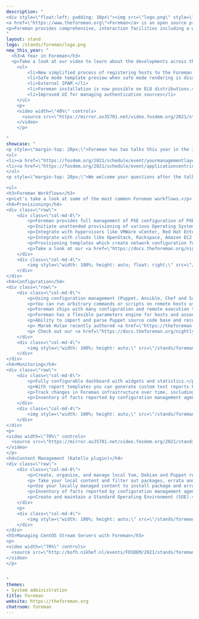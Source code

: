 ```yaml
---
description: "
<div style=\"float:left; padding: 10px\"><img src=\"logo.png\" style=\"max-width: 400px\" /></div>
<a href=\"https://www.theforeman.org\">Foreman</a> is an open source project that helps system administrators manage servers throughout their lifecycle, from provisioning and configuration to orchestration and monitoring. Using Puppet, Chef, Salt, Ansible and Foreman's smart proxy architecture, you can easily automate repetitive tasks, quickly deploy applications, and proactively manage change, both on-premise with VMs and bare-metal or in the cloud. </p>
<p>Foreman provides comprehensive, interaction facilities including a web frontend, CLI and RESTful API which enables you to build higher level business logic on top of a solid foundation. Foreman is a mature project, deployed in many organizations, managing from 10s to 10,000s of servers.</p>
"
layout: stand
logo: /stands/foreman/logo.png
new_this_year: "
  <h3>A Year in Foreman</h3>
  <p>Take a look at our video to learn about the developments across the Foreman community in the last year!</p>
    <ul>
        <li>New simplified process of registering hosts to the Foreman.</li>
        <li>Safe mode template preview when safe mode rendering is disabled</li>
        <li>External IPAM.</li>
        <li>Foreman installation is now possible on EL8 distributions.</li>
        <li>Improved UI for managing authentication sources</li>
    </ul>
    <p>
    <video width=\"40%\" controls>
      <source src=\"https://mirror.as35701.net/video.fosdem.org/2021/stands/foreman/foreman_video1.mp4\" type=\"video/mp4\">
    </video>
    </p>

"
showcase: "
<p style=\"margin-top: 20px;\">Foreman has two talks this year in the Infra Management devroom:</p>
<ul>
<li><a href=\"https://fosdem.org/2021/schedule/event/yourmanagementlayershouldbecattletoo/\">Your Management Layer Should Be Cattle Too</a></li>
<li><a href=\"https://fosdem.org/2021/schedule/event/applicationcentricdeploymentwithforemankatello/\">Application centric deployment with foreman / katello</a></li>
</ul>
<p style=\"margin-top: 20px;\">We welcome your questions after the talks in the Infra Management chatroom and at any point in the day at our stand chatroon!</p>

<ul>
<h3>Foreman Workflows</h3>
<p>Let's take a look at some of the most common Foreman workflows.</p>
<h4>Provisioning</h4>
<div class=\"row\">
    <div class=\"col-md-8\">
        <p>Foreman provides full management of PXE configuration of PXELinux, Grub, Grub2 and iPXE for maximum network boot flexibility.</p>
        <p>Initiate unattended provisioning of various Operating Systems via extensive set of templates and snippets maintained by the community.</p>
        <p>Integrate with hypervisors like VMWare vCenter, Red Hat Enterprise Virtualization, oVirt or libvirt to create instances directly from Foreman UI/API/CLI either from images or via PXE..</p>
        <p>Integrate with clouds like OpenStack, Rackspace, Amazon EC2 or Google Compute Engine directly from Foreman UI/API/CLI.</p>
        <p>Provisioning templates which create network configuration for installed hosts including bonding, bridging and VLAN trunk support.</p>
        <p>Take a look at our <a href=\"https://docs.theforeman.org/nightly/Provisioning_Guide/index-foreman.html\">provisioning docs</a> for a full overview of provisioning capabilities in Foreman!</p>
    </div>
    <div class=\"col-md-4\">
        <img style=\"width: 100%; height: auto; float: right;\" src=\"/stands/foreman/provisioning.png\">
    </div>
</div>
<h4>Configuration</h4>
<div class=\"row\">
    <div class=\"col-md-8\">
        <p>Using configuration management (Puppet, Ansible, Chef and Salt are supported), you can easily automate repetitive tasks.</p>
        <p>You can run arbitrary commands or scripts on remote hosts using different providers, such as SSH or Ansible. This includes scheduling future runs, recurring execution, concurrency control, watching the progress and output live. </p>
        <p>Foreman ships with many configuration and remote execution templates maintained by the community.</p>
        <p>Foreman has a flexible parameters engine for hosts and associated objects (subnets, domains, host groups) with dynamically generated hierarchical Key/Value maps called Smart Variables/Class Parameters.</p>
        <p>Ability to import and parse Puppet source code base and recognize class parameters for deep mapping integration through the application.</p>
        <p> Marek Hulan recently authored <a href=\"https://theforeman.org/2020/12/how-to-start-with-foreman.html\">  a getting started with Foreman </a> blog and followed it up with <a href=\"https://theforeman.org/2021/01/updating-foreman-inventory-with-system-facts.html\">  Updating Foreman inventory with system facts </a> post that focuses on configuration management. Take a look.</p>
        <p> Check out our <a href=\"https://docs.theforeman.org/nightly/Configuring_Ansible/index-foreman.html\">Configuring Foreman with Ansible docs</a></p> and our <a href=\"https://theforeman.org/plugins/\">plugin docs</a>.</p>               
    </div>
    <div class=\"col-md-4\">
        <img style=\"width: 100%; height: auto;\" src=\"/stands/foreman/configuration.png\">
    </div>
</div>
<h4>Monitoring</h4>
<div class=\"row\">
    <div class=\"col-md-8\">
        <p>Fully configurable dashboard with widgets and statistics.</p>
        <p>With report templates you can generate custom text reports based on data that are available in Foreman. The output can be csv, yaml, json. Templates can contain additional logic and the report can be customized when it’s generated.</p>
        <p>Track changes in Foreman infrastructure over time, including key Foreman resources or facts.</p>
        <p>Inventory of facts reported by configuration management agents (Facter, Ansible, Salt grains).</p>
    </div>
    <div class=\"col-md-4\">
        <img style=\"width: 100%; height: auto;\" src=\"/stands/foreman/monitoring.png\">
    </div>
</div>
<p>
<video width=\"70%\" controls>
  <source src=\"https://mirror.as35701.net/video.fosdem.org/2021/stands/foreman/foreman_video2.mp4\" type=\"video/mp4\">
</video>
</p>
<h4>Content Management (Katello plugin)</h4>
<div class=\"row\">
    <div class=\"col-md-8\">
        <p>Create, organize, and manage local Yum, Debian and Puppet repositories. Sync remote repositories or upload content directly to build a library of content that serves as the basis for building custom builds of your content.</p>
        <p> Take your local content and filter out packages, errata and puppet modules to create custom builds into units called Content Views. Make your custom builds available to your hosts by moving it through environment paths that mimic traditional development workflows (Dev → QE → Stage → Production).</p>
        <p>Use your locally managed content to install package and errata updates to a host or group of hosts. For example, Content Hosts could be grouped by function, department or business unit.</p>
        <p>Inventory of facts reported by configuration management agents (Facter, Ansible, Salt grains).</p>
        <p>Create and maintain a Standard Operating Environment (SOE).</p>
    </div>
    <p>
    <div class=\"col-md-4\">
        <img style=\"width: 100%; height: auto;\" src=\"/stands/foreman/katello.png\">
    </div>
</div>
<h5>Managing CentOS Stream Servers with Foreman</h5>
<p>
<video width=\"70%\" controls>
  <source src=\"http://bofh.nikhef.nl/events/FOSDEM/2021/stands/foreman/foreman_video3.mp4\" type=\"video/mp4\">
</video>
</p>


"
themes:
- System administration
title: Foreman
website: https://theforeman.org
chatroom: foreman
---
```


